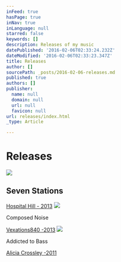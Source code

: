 ```yaml
---
inFeed: true
hasPage: true
inNav: true
inLanguage: null
starred: false
keywords: []
description: Releases of my music
datePublished: '2016-02-06T02:33:24.232Z'
dateModified: '2016-02-06T02:33:23.347Z'
title: Releases
author: []
sourcePath: _posts/2016-02-06-releases.md
published: true
authors: []
publisher:
  name: null
  domain: null
  url: null
  favicon: null
url: releases/index.html
_type: Article

---
```

# Releases
![](https://the-grid-user-content.s3-us-west-2.amazonaws.com/1e8ba302-279b-4354-94c2-1f69f3c06772.jpg)

## Seven Stations

[Hospital Hill - 2013][0]
![](https://the-grid-user-content.s3-us-west-2.amazonaws.com/1c49c3ec-fec9-4dd8-8bfa-d5d2e4d3fc40.jpg)

Composed Noise

[Vexations840 -2013][1]
![](https://the-grid-user-content.s3-us-west-2.amazonaws.com/3949282e-1de5-46e1-86a0-f0741da791e6.jpg)

Addicted to Bass

[Alicia Crossley -2011][2]

[0]: http://store.hospitalhill.com.au/products/seven-stations
[1]: http://vexations840.com/composed-noise/
[2]: http://www.aliciacrossley.com.au/Addicted_to_Bass_CD.html
